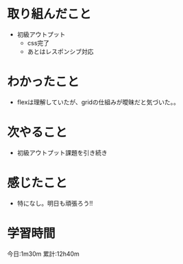 # 取り組んだこと
  - 初級アウトプット
    - css完了
    - あとはレスポンシブ対応

# わかったこと
- flexは理解していたが、gridの仕組みが曖昧だと気づいた。。

# 次やること
- 初級アウトプット課題を引き続き

# 感じたこと
- 特になし。明日も頑張ろう!!

# 学習時間
今日:1m30m
累計:12h40m
